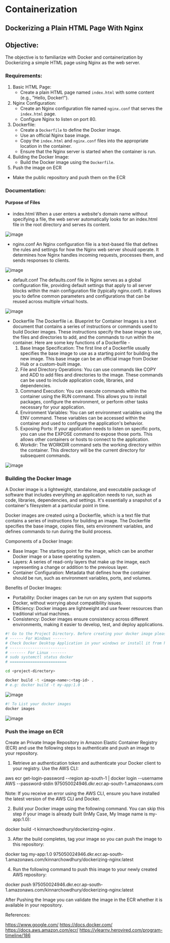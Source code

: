 # Containerization

## Dockerizing a Plain HTML Page With Nginx

## Objective: 
The objective is to familiarize with Docker and containerization by Dockerizing a simple HTML page using Nginx as the web server.

### Requirements:
1. Basic HTML Page:
   - Create a plain HTML page named `index.html` with some content (e.g., "Hello, Docker!").
2. Nginx Configuration:
   - Create an Nginx configuration file named `nginx.conf` that serves the `index.html` page.
   - Configure Nginx to listen on port 80.
3. Dockerfile:
   - Create a `Dockerfile` to define the Docker image.
   - Use an official Nginx base image.
   - Copy the `index.html` and `nginx.conf` files into the appropriate location in the container.
   - Ensure that the Nginx server is started when the container is run.
4. Building the Docker Image:
   - Build the Docker image using the `Dockerfile`.
5. Push the image on ECR
  - Make the public repository and push them on the ECR

### Documentation:

#### Purpose of Files
<!-- Provide a brief documentation (in a README.md file) explaining the purpose of each file (index.html, nginx.conf, Dockerfile) and the steps to build and run the Docker container. -->
 - index.html
    When a user enters a website's domain name without specifying a file, the web server automatically looks for an index.html file in the root directory and serves its content.

![image](https://github.com/user-attachments/assets/832b3ec8-5f72-4031-9648-c4e13be01990)
 
 - nginx.conf
   An Nginx configuration file is a text-based file that defines the rules and settings for how the Nginx web server should operate. It determines how Nginx handles incoming requests, processes them, and sends responses to clients.

![image](https://github.com/user-attachments/assets/e77e09b1-4ddb-4f2a-9faa-5cfd9336785d)

 - default.conf
   The defaults.conf file in Nginx serves as a global configuration file, providing default settings that apply to all server blocks within the main configuration file (typically nginx.conf). It allows you to define common parameters and configurations that can be reused across multiple virtual hosts.

![image](https://github.com/user-attachments/assets/ed42b72f-3b19-43b8-a8ca-c9ab90f2e884)

 - Dockerfile
   The Dockerfile i.e. Blueprint for Container Images is a text document that contains a series of instructions or commands used to build Docker images. These instructions specify the base image to use, the files and directories to add, and the commands to run within the container. Here are some key functions of a Dockerfile -
   1. Base Image Specification: The first line of a Dockerfile usually specifies the base image to use as a starting point for building the new image. This base image can be an official image from Docker Hub or a custom-built image.
   2. File and Directory Operations: You can use commands like COPY and ADD to add files and directories to the image. These commands can be used to include application code, libraries, and dependencies.
   3. Command Execution: You can execute commands within the container using the RUN command. This allows you to install packages, configure the environment, or perform other tasks necessary for your application.
   4. Environment Variables: You can set environment variables using the ENV command. These variables can be accessed within the container and used to configure the application's behavior.
   5. Exposing Ports: If your application needs to listen on specific ports, you can use the EXPOSE command to expose those ports. This allows other containers or hosts to connect to the application.
   6. Workdir: The WORKDIR command sets the working directory within the container. This directory will be the current directory for subsequent commands.

![image](https://github.com/user-attachments/assets/a74698c1-ea9e-4a74-910c-5b641f8752f4)


### Building the Docker Image

A Docker image is a lightweight, standalone, and executable package of software that includes everything an application needs to run, such as code, libraries, dependencies, and settings. It's essentially a snapshot of a container's filesystem at a particular point in time.

Docker images are created using a Dockerfile, which is a text file that contains a series of instructions for building an image. The Dockerfile specifies the base image, copies files, sets environment variables, and defines commands to run during the build process.

Components of a Docker Image:
 - Base Image: The starting point for the image, which can be another Docker image or a base operating system.
 - Layers: A series of read-only layers that make up the image, each representing a change or addition to the previous layer.
 - Container Configuration: Metadata that defines how the container should be run, such as environment variables, ports, and volumes.

Benefits of Docker Images:
 - Portability: Docker images can be run on any system that supports Docker, without worrying about compatibility issues.
 - Efficiency: Docker images are lightweight and use fewer resources than traditional virtual machines.
 - Consistency: Docker images ensure consistency across different environments, making it easier to develop, test, and deploy applications.

```bash
#! Go to the Project Directory. Before creating your docker image please ensure the docker engine is running
# ------ For Windows ------
# Check Docker Desktop Application in your windows or install it from https://docs.docker.com/desktop/install/windows-install/
# -------------------------
# ------- For Linux -------
# sudo systemctl status docker
# =========================

cd <project-directory>

docker build -t <image-name>:<tag-id> .
# e.g: docker build -t my-app:1.0 .
```
![image](https://github.com/user-attachments/assets/47df7f59-3f2c-45b7-b6c0-485aead2d356)

```bash
#! To List your docker images
docker images
```
![image](https://github.com/user-attachments/assets/bba60835-eade-41c5-9554-11704fb95bac)

### Push the image on ECR

Create an Private Image Repository in Amazon Elastic Container Registry (ECR) and use the following steps to authenticate and push an image to your repository.


1. Retrieve an authentication token and authenticate your Docker client to your registry. Use the AWS CLI:

aws ecr get-login-password --region ap-south-1 | docker login --username AWS --password-stdin 975050024946.dkr.ecr.ap-south-1.amazonaws.com

Note: If you receive an error using the AWS CLI, ensure you have installed the latest version of the AWS CLI and Docker.


2. Build your Docker image using the following command. You can skip this step if your image is already built (InMy Case, My Image name is my-app:1.0):

docker build -t kinnarchowdhury/dockerizing-nginx .


3. After the build completes, tag your image so you can push the image to this repository:

docker tag my-app:1.0 975050024946.dkr.ecr.ap-south-1.amazonaws.com/kinnarchowdhury/dockerizing-nginx:latest



4. Run the following command to push this image to your newly created AWS repository:

docker push 975050024946.dkr.ecr.ap-south-1.amazonaws.com/kinnarchowdhury/dockerizing-nginx:latest


After Pushing the Image you can validate the image in the ECR whether it is available in your repository.


References:

https://www.google.com/
https://docs.docker.com/
https://docs.aws.amazon.com/ecr/
https://vlearnv.herovired.com/program-timeline/186




